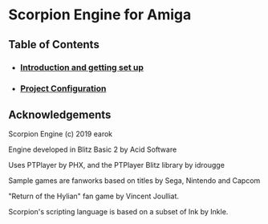# Scorpion Engine for Amiga

## Table of Contents

* ### [Introduction and getting set up](./Introduction/)
* ### [Project Configuration](./ProjectConfiguration/)

## Acknowledgements

Scorpion Engine (c) 2019 earok

Engine developed in Blitz Basic 2 by Acid Software

Uses PTPlayer by PHX, and the PTPlayer Blitz library by idrougge

Sample games are fanworks based on titles by Sega, Nintendo and Capcom

"Return of the Hylian" fan game by Vincent Joulliat.

Scorpion's scripting language is based on a subset of Ink by Inkle.
